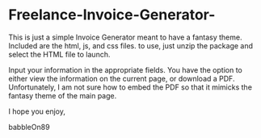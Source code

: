 ﻿# Freelance-Invoice-Generator-

This is just a simple Invoice Generator meant to have a fantasy theme.
Included are the html, js, and css files.
to use, just unzip the package and select the HTML file to launch.

Input your information in the appropriate fields. 
You have the option to either view the information on the current page, or download a PDF.
Unfortunately, I am not sure how to embed the PDF so that it mimicks the fantasy theme of the main page.

I hope you enjoy,

babbleOn89
